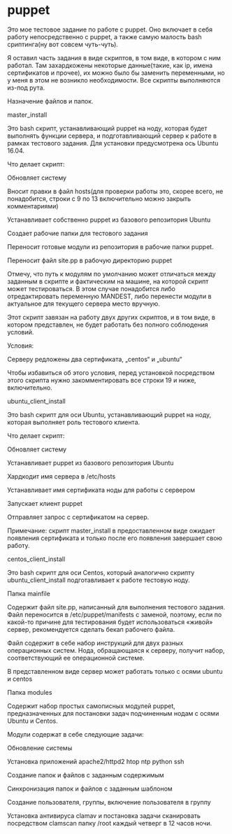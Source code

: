 # puppet

Это мое тестовое задание по работе с puppet.
 Оно включает в себя работу непосредственно с puppet, а также самую малость bash сриптинга(ну вот совсем чуть-чуть). 

Я оставил часть задания в виде скриптов, в том виде, в котором с ним работал. Там захардкожены некоторые данные(такие, как ip, имена сертификатов и прочее), их можно было бы заменить переменными, но у меня в этом не возникло необходимости. Все скрипты выполняются из-под рута.
 
Назначение файлов и папок.

master_install

Это bash скрипт, устанавливающий puppet на ноду, которая будет выполнять функции сервера, и подготавливающий сервер к работе в рамках тестового задания. Для установки предусмотрена ось Ubuntu 16.04.

Что делает скрипт:

   Обновляет систему

   Вносит правки в файл hosts(для проверки работы это, скорее всего, не понадобится, строки с 9 по 13 включительно можно      закрыть комментариями)

   Устанавливает собственно puppet из базового репозитория Ubuntu

   Создает рабочие папки для тестового задания

   Переносит готовые модули из репозитория в рабочие папки puppet.

   Переносит файл site.pp в рабочую директорию puppet

   Отмечу, что путь к модулям по умолчанию может отличаться между заданным в скрипте и фактическим на машине, на которой скрипт может тестироваться. В этом случае понадобится либо отредактировать переменную MANDEST, либо перенести модули в актуальное для текущего сервера место вручную.


   Этот скрипт завязан на работу двух других скриптов, и в том виде, в котором представлен, не будет работать без полного соблюдения условий.

Условия:

   Серверу редложены два сертификата, „centos“ и „ubuntu“

   Чтобы избавиться об этого условия, перед установкой посредством этого скрипта нужно закомментировать все строки 19 и ниже, включительно.

ubuntu_client_install

   Это bash скрипт для оси Ubuntu, устанавливающий puppet на ноду, которая выполняет роль тестового клиента.

   Что делает скрипт:

   Обновляет систему

   Устанавливает puppet из базового репозитория Ubuntu 

   Хардкодит имя сервера в /etc/hosts

   Устанавливает имя сертификата ноды для работы с сервером

   Запускает клиент puppet

   Отправляет запрос с сертификатом на сервер.

   Примечание: скрипт master_install в предоставленном виде ожидает появления сертификата и только после его появления завершает свою работу.

centos_client_install

   Это bash скрипт для оси Centos, который аналогично скрипту  ubuntu_client_install подготавливает к работе тестовую ноду.

Папка mainfile

   Содержит файл site.pp, написанный для выполнения тестового задания. Файл переносится в /etc/puppet/manifests с заменой, поэтому, если по какой-то причине для тестирования будет использоваться «живой» сервер, рекомендуется сделать бекап рабочего файла.

   Файл содержит в себе набор инструкций для двух разных операционных систем. Нода, обращающаяся к серверу, получит набор, соответствующий ее операционной системе.

   В представленном виде сервер может работать только с осями ubuntu и centos

Папка modules

   Содержит набор простых самописных модулей puppet, предназначенных для постановки задач подчиненным нодам с осями Ubuntu и Centos.

Модули содержат в себе следующие задачи:

   Обновление системы

   Установка приложений
	apache2/httpd2
	htop
	ntp
	python
	ssh

   Создание папок и файлов с заданным содержимым

   Синхронизация папок и файлов с заданным шаблоном

   Создание пользователя, группы, включение пользователя в группу

   Установка антивируса clamav и постановка задачи сканировать посредством clamscan папку /root каждый четверг в 12 часов ночи.
